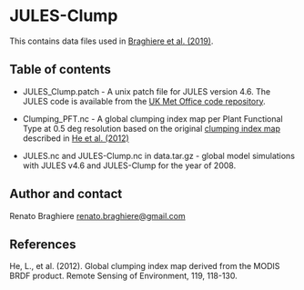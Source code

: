 # JULES-Clump 

This contains data files used in [Braghiere et al. (2019)](link).

##  Table of contents

* JULES_Clump.patch - A unix patch file for JULES version 4.6. The JULES code is available from the [UK Met Office code repository](https://code.metoffice.gov.uk).

* Clumping_PFT.nc - A global clumping index map per Plant Functional Type at 0.5 deg resolution based on the original [clumping index map](https://daac.ornl.gov/VEGETATION/guides/Global_Clumping_Index.html) described in [He et al. (2012)](https://doi.org/10.1016/j.rse.2011.12.008)

* JULES.nc and JULES-Clump.nc in data.tar.gz - global model simulations with JULES v4.6 and JULES-Clump for the year of 2008.

##  Author and contact

Renato Braghiere renato.braghiere@gmail.com

## References 

He, L., et al. (2012). Global clumping index map derived from the MODIS BRDF product. Remote Sensing of Environment, 119, 118-130.
